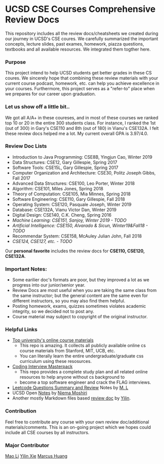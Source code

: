 # UCSD CSE Courses Comprehensive Review Docs

This repository includes all the review docs/cheatsheets we created during our journey in UCSD's CSE coures. 
We carefully summarized the important concepts, lecture slides, past exames, homework, piazza questions,
textbooks and all available resources. We integrated them togther here. 

### Purpose
This project intend to help UCSD students get better grades in these CS coures. We sincerely hope that
combining these review materials with your current course podcast, homework, etc. can help you achieve
excellence in your courses. Furthermore, this project serves as a "refer-to" place 
when we prepares for our career upon graduation. 

### Let us show off a little bit..
We got all A/A+ in these coureses, and in most of these courses we ranked top 10 or 20 in the entire 300 students class.
For instance, I ranked the 1st (out of 300) in Gary's CSE110 and 8th (out of 180) in Vianu's CSE132A. I felt
these review docs helped me a lot. My current overall GPA is 3.97/4.0.

### Review Doc Lists
* Introduction to Java Programming: CSE8B, Yingjun Cao, Winter 2019
* Data Structures: CSE12, Gary Gillespie, Spring 2017
* Software Tools: CSE15L, Gary Gillespie, Spring 2017
* Computer Organization and Architecture: CSE30, Politz Joseph Gibbs, Fall 2017
* Advanced Data Structures: CSE100, Leo Porter, Winter 2018
* Algorithm: CSE101, Miles Jones, Spring 2018
* Theory of Computation: CSE105, Mia Minnes, Spring 2018
* Software Engineering: CSE110, Gary Gillespie, Fall 2018
* Operating System: CSE120, Pasquale Joseph, Winter 2019
* Database: CSE132A, Vianu Victor Dan, Winter 2019
* Digital Design: CSE140, C.K. Cheng, Spring 2016
* *Machine Learning: CSE151, Sanjoy, Winter 2019 - TODO*
* *Artificial Intelligence: CSE150, Alvarado & Sicun, Winter19&Fall18 - TODO*
* Recommendar System: CSE158, McAuley Julian John, Fall 2018
* *CSE124, CSE127, etc. - TODO* 

Our **personal favorite** includes the review docs for **CSE110, CSE120, CSE132A**. 

### Important Notes:
* Some earilier doc's formats are poor, but they improved a lot as we progress into our junior/senior year.
* Review Docs are most useful when you are taking the same class from the same instructor; but the general content are the same even for different instructors, so you may also find them helpful.
* Posting homework, exams, quizzes sometimes violates academic integrity, so we decided not to post any.
* Course material may subject to copyright of the original instructor.

### Helpful Links
* [Top university's online course materials](https://github.com/prakhar1989/awesome-courses)
  * This repo is amazing. It collects all publicly available online cs course materials from Stanford, MIT, UCB, etc.
  * You can literally learn the entire undergraduate/graduate css curriculum using these resosurces.
* [Coding Interview Masterpack](https://github.com/jwasham/coding-interview-university)
  * This repo provides a complete study plan and all related online resources to help anyone without cs background to 
  * become a top software engineer and crack the FLAG interviews. 
* [Leetcode Questions Summary and Review](https://github.com/maoli131/Leetcode) Notes by [M. L](https://www.li-mao.net)
* UCSD Open [Notes](https://sites.google.com/site/ucsdlecturenotes/home) by [Niema Moshiri](https://niema.net/)
* Another mostly Markdown files based [review doc](https://github.com/yeelimtse/UCSD-review-docs) by [Yilin](https://github.com/yeelimtse).

### Contribution
Feel free to contribute any course with your own review doc/additional materials/comments. This is an on-going project which
we hopes could include all CSE courses by all instructors.

### Major Contributor
[Mao Li](https://www.li-mao.net)
[Yilin Xie](https://github.com/yeelimtse)
[Marcus Huang](https://github.com/ZhaoyiHuangUCSD)
